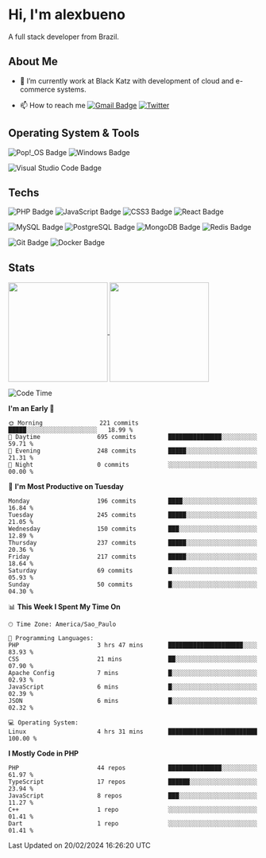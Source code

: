 # Hi, I'm alexbueno

A full stack developer from Brazil.

## About Me

- 🌱 I’m currently work at Black Katz with development of cloud and e-commerce systems.

- 📫 How to reach me [![Gmail Badge](https://img.shields.io/badge/-gmail-c14438?style=for-the-badge&logo=Gmail&logoColor=ffffff)](mailto:alexsandrofbueno@gmail.com) [![Twitter](https://img.shields.io/badge/twitter-1DA1F2.svg?style=for-the-badge&logo=twitter&logoColor=ffffff)](https://twitter.com/Alex_Bueno_7)

## Operating System & Tools

![Pop!_OS Badge](https://img.shields.io/badge/Pop!__OS-48B9C7?logo=popos&logoColor=fff&style=flat)
![Windows Badge](https://img.shields.io/badge/Windows-0078D6?logo=windows&logoColor=fff&style=flat)

![Visual Studio Code Badge](https://img.shields.io/badge/Visual%20Studio%20Code-007ACC?logo=visualstudiocode&logoColor=fff&style=flat)

## Techs

![PHP Badge](https://img.shields.io/badge/PHP-777BB4?logo=php&logoColor=fff&style=flat)
![JavaScript Badge](https://img.shields.io/badge/JavaScript-F7DF1E?logo=javascript&logoColor=000&style=flat)
![CSS3 Badge](https://img.shields.io/badge/CSS3-1572B6?logo=css3&logoColor=fff&style=flat)
![React Badge](https://img.shields.io/badge/React-61DAFB?logo=react&logoColor=000&style=flat)

![MySQL Badge](https://img.shields.io/badge/MySQL-4479A1?logo=mysql&logoColor=fff&style=flat)
![PostgreSQL Badge](https://img.shields.io/badge/PostgreSQL-4169E1?logo=postgresql&logoColor=fff&style=flat)
![MongoDB Badge](https://img.shields.io/badge/MongoDB-47A248?logo=mongodb&logoColor=fff&style=flat)
![Redis Badge](https://img.shields.io/badge/Redis-DC382D?logo=redis&logoColor=fff&style=flat)

![Git Badge](https://img.shields.io/badge/Git-F05032?logo=git&logoColor=fff&style=flat)
![Docker Badge](https://img.shields.io/badge/Docker-2496ED?logo=docker&logoColor=fff&style=flat)


## Stats

<a href="https://github.com/anuraghazra/github-readme-stats">
  <img height=200 align="center" src="https://github-readme-stats.vercel.app/api?username=alexbueno7&theme=dark" />
</a>
<a href="https://github.com/anuraghazra/convoychat">
  <img height=200 align="center" src="https://github-readme-stats.vercel.app/api/top-langs?username=alexbueno7&layout=compact&langs_count=8&card_width=320&theme=dark" />
</a>

<!--START_SECTION:waka-->
![Code Time](http://img.shields.io/badge/Code%20Time-866%20hrs%205%20mins-blue)

**I'm an Early 🐤** 

```text
🌞 Morning                221 commits         █████░░░░░░░░░░░░░░░░░░░░   18.99 % 
🌆 Daytime                695 commits         ███████████████░░░░░░░░░░   59.71 % 
🌃 Evening                248 commits         █████░░░░░░░░░░░░░░░░░░░░   21.31 % 
🌙 Night                  0 commits           ░░░░░░░░░░░░░░░░░░░░░░░░░   00.00 % 
```
📅 **I'm Most Productive on Tuesday** 

```text
Monday                   196 commits         ████░░░░░░░░░░░░░░░░░░░░░   16.84 % 
Tuesday                  245 commits         █████░░░░░░░░░░░░░░░░░░░░   21.05 % 
Wednesday                150 commits         ███░░░░░░░░░░░░░░░░░░░░░░   12.89 % 
Thursday                 237 commits         █████░░░░░░░░░░░░░░░░░░░░   20.36 % 
Friday                   217 commits         █████░░░░░░░░░░░░░░░░░░░░   18.64 % 
Saturday                 69 commits          █░░░░░░░░░░░░░░░░░░░░░░░░   05.93 % 
Sunday                   50 commits          █░░░░░░░░░░░░░░░░░░░░░░░░   04.30 % 
```


📊 **This Week I Spent My Time On** 

```text
🕑︎ Time Zone: America/Sao_Paulo

💬 Programming Languages: 
PHP                      3 hrs 47 mins       █████████████████████░░░░   83.93 % 
CSS                      21 mins             ██░░░░░░░░░░░░░░░░░░░░░░░   07.90 % 
Apache Config            7 mins              █░░░░░░░░░░░░░░░░░░░░░░░░   02.93 % 
JavaScript               6 mins              █░░░░░░░░░░░░░░░░░░░░░░░░   02.39 % 
JSON                     6 mins              █░░░░░░░░░░░░░░░░░░░░░░░░   02.32 % 

💻 Operating System: 
Linux                    4 hrs 31 mins       █████████████████████████   100.00 % 
```

**I Mostly Code in PHP** 

```text
PHP                      44 repos            ███████████████░░░░░░░░░░   61.97 % 
TypeScript               17 repos            ██████░░░░░░░░░░░░░░░░░░░   23.94 % 
JavaScript               8 repos             ███░░░░░░░░░░░░░░░░░░░░░░   11.27 % 
C++                      1 repo              ░░░░░░░░░░░░░░░░░░░░░░░░░   01.41 % 
Dart                     1 repo              ░░░░░░░░░░░░░░░░░░░░░░░░░   01.41 % 
```




 Last Updated on 20/02/2024 16:26:20 UTC
<!--END_SECTION:waka-->
